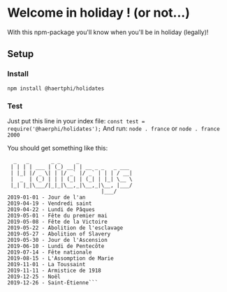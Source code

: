 # Welcome in holiday ! (or not...)
With this npm-package you'll know when you'll be in holiday (legally)!
## Setup
### Install
`npm install @haertphi/holidates`
### Test
Just put this line in your index file:
`const test = require('@haerphi/holidates');`
And run:
`node . france`
or
`node . france 2000`

You should get something like this:
```$ node . france
  _   _       _ _     _                 
 | | | | ___ | (_) __| | __ _ _   _ ___ 
 | |_| |/ _ \| | |/ _` |/ _` | | | / __|
 |  _  | (_) | | | (_| | (_| | |_| \__ \
 |_| |_|\___/|_|_|\__,_|\__,_|\__, |___/
                              |___/     
2019-01-01 - Jour de l'an
2019-04-19 - Vendredi saint
2019-04-22 - Lundi de Pâques
2019-05-01 - Fête du premier mai
2019-05-08 - Fête de la Victoire
2019-05-22 - Abolition de l'esclavage
2019-05-27 - Abolition of Slavery
2019-05-30 - Jour de l'Ascension
2019-06-10 - Lundi de Pentecôte
2019-07-14 - Fête nationale
2019-08-15 - L'Assomption de Marie
2019-11-01 - La Toussaint
2019-11-11 - Armistice de 1918
2019-12-25 - Noël
2019-12-26 - Saint-Étienne```
